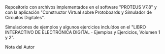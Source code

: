 Repositorio con archivos implementados en el software "PROTEUS V7.8" y con la aplicación "Constructor Virtual sobre Protoboards y Simulador de Circuitos Digitales".

Simulaciones de ejemplos y algunos ejercicios incluídos en el "LIBRO INTERACTIVO DE ELECTRÓNICA DIGITAL - Ejemplos y Ejercicios, Volumen 1 y 2".

Nota del Autor


